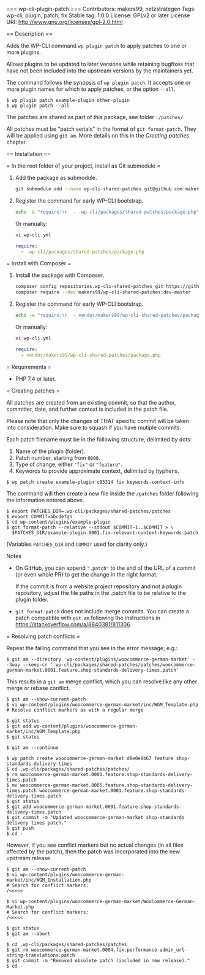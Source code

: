 === wp-cli-plugin-patch ===
Contributors: makers99, netzstrategen
Tags: wp-cli, plugin, patch, fix
Stable tag: 1.0.0
License: GPLv2 or later
License URI: http://www.gnu.org/licenses/gpl-2.0.html

== Description ==

Adds the WP-CLI command `wp plugin patch` to apply patches to one or more
plugins.

Allows plugins to be updated to later versions while retaining bugfixes that
have not been included into the upstream versions by the maintainers yet.

The command follows the synopsis of `wp plugin patch`. It accepts one or more
plugin names for which to apply patches, or the option `--all`.

```console
$ wp plugin patch example-plugin other-plugin
$ wp plugin patch --all
```

The patches are shared as part of this package, see folder `./patches/`.

All patches must be "patch serials" in the format of `git format-patch`. They
will be applied using `git am`. More details on this in the _Creating patches_
chapter.


== Installation ==

= In the root folder of your project, install as Git submodule =

1. Add the package as submodule.
    ```sh
    git submodule add --name wp-cli-shared-patches git@github.com:makers99/wp-cli-shared-patches.git .wp-cli/packages/shared-patches
    ```

2. Register the command for early WP-CLI bootstrap.
    ```sh
    echo -e "require:\n  - .wp-cli/packages/shared-patches/package.php" >> wp-cli.yml
    ```
    Or manually:
    ```sh
    vi wp-cli.yml
    ```
    ```yaml
    require:
      - .wp-cli/packages/shared-patches/package.php
    ```

= Install with Composer =

1. Install the package with Composer.
    ```sh
    composer config repositories.wp-cli-shared-patches git https://github.com/makers99/wp-cli-shared-patches.git
    composer require --dev makers99/wp-cli-shared-patches:dev-master
    ```

2. Register the command for early WP-CLI bootstrap.
    ```sh
    echo -e "require:\n  - vendor/makers99/wp-cli-shared-patches/package.php" >> wp-cli.yml
    ```
    Or manually:
    ```sh
    vi wp-cli.yml
    ```
    ```yaml
    require:
      - vendor/makers99/wp-cli-shared-patches/package.php
    ```


= Requirements =

* PHP 7.4 or later.


= Creating patches =

All patches are created from an existing commit, so that the author, committer,
date, and further context is included in the patch file.

Please note that only the changes of THAT specific commit will be taken into consideration. Make sure to squash if you have mutiple commits.

Each patch filename must be in the following structure, delimited by dots:

1. Name of the plugin (folder).
2. Patch number, starting from `0000`.
3. Type of change, either `"fix"` or `"feature"`.
4. Keywords to provide approximate context, delimited by hyphens.

```console
$ wp patch create example-plugin c03314 fix keywords-context-info
```

The command will then create a new file inside the `/patches` folder following the information entered above.

```console
$ export PATCHES_DIR=.wp-cli/packages/shared-patches/patches
$ export COMMIT=abcdefgh
$ cd wp-content/plugins/example-plugin
$ git format-patch --relative --stdout $COMMIT~1..$COMMIT > \
  $PATCHES_DIR/example-plugin.0001.fix.relevant-context-keywords.patch
```
(Variables `PATCHES_DIR` and `COMMIT` used for clarity only.)

Notes

- On GitHub, you can append `".patch"` to the end of the URL of a commit (or
  even whole PR) to get the change in the right format.

  If the commit is from a website project repository and not a plugin repository,
  adjust the file paths in the .patch file to be relative to the plugin folder.

- `git format-patch` does not include merge commits. You can create a patch
  compatible with `git am` following the instructions in
  https://stackoverflow.com/a/8840381/811306.


= Resolving patch conflicts =

Repeat the failing command that you see in the error message; e.g.:

```console
$ git am --directory 'wp-content/plugins/woocommerce-german-market' --3way --keep-cr '.wp-cli/packages/shared-patches/patches/woocommerce-german-market.0001.feature.shop-standards-delivery-times.patch'
```

This results in a `git am` merge conflict, which you can resolve like any other
merge or rebase conflict.

```console
$ git am --show-current-patch
$ vi wp-content/plugins/woocommerce-german-market/inc/WGM_Template.php
# Resolve conflict markers as with a regular merge

$ git status
$ git add wp-content/plugins/woocommerce-german-market/inc/WGM_Template.php
$ git status

$ git am --continue

$ wp patch create woocommerce-german-market d8e0e9b67 feature shop-standards-delivery-times
$ cd .wp-cli/packages/shared-patches/patches/
$ rm woocommerce-german-market.0001.feature.shop-standards-delivery-times.patch
$ mv woocommerce-german-market.0005.feature.shop-standards-delivery-times.patch woocommerce-german-market.0001.feature.shop-standards-delivery-times.patch
$ git status
$ git add woocommerce-german-market.0001.feature.shop-standards-delivery-times.patch
$ git commit -m "Updated woocommerce-german-market shop-standards delivery times patch."
$ git push
$ cd -
```

However, if you see conflict markers but no actual changes (in all files affected by the patch), then the patch was incorporated into the new upstream release.

```console
$ git am --show-current-patch
$ vi wp-content/plugins/woocommerce-german-market/inc/WGM_Installation.php
# Search for conflict markers:
/<<<<<

$ vi wp-content/plugins/woocommerce-german-market/WooCommerce-German-Market.php
# Search for conflict markers:
/<<<<<

$ git status
$ git am --abort

$ cd .wp-cli/packages/shared-patches/patches
$ git rm woocommerce-german-market.0004.fix.performance-admin_url-string-translations.patch
$ git commit -m "Removed obsolete patch (included in new release)."
$ cd -
```
